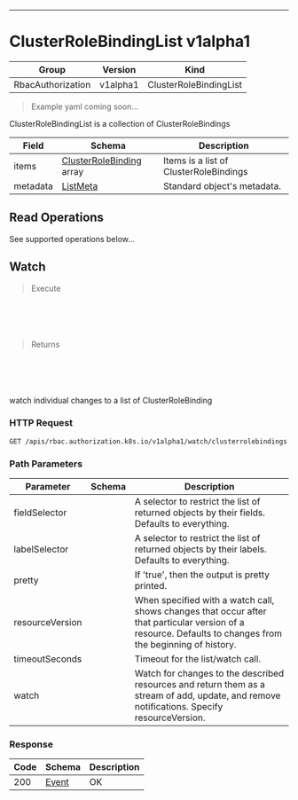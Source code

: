

-----------
# ClusterRoleBindingList v1alpha1

Group        | Version     | Kind
------------ | ---------- | -----------
RbacAuthorization | v1alpha1 | ClusterRoleBindingList







> Example yaml coming soon...


ClusterRoleBindingList is a collection of ClusterRoleBindings



Field        | Schema     | Description
------------ | ---------- | -----------
items | [ClusterRoleBinding](#clusterrolebinding-v1alpha1) array | Items is a list of ClusterRoleBindings
metadata | [ListMeta](#listmeta-unversioned) | Standard object's metadata.





## <strong>Read Operations</strong>

See supported operations below...

## Watch

> Execute

```shell



```



```yaml



```

> Returns

```shell



```


```yaml



```



watch individual changes to a list of ClusterRoleBinding

### HTTP Request

`GET /apis/rbac.authorization.k8s.io/v1alpha1/watch/clusterrolebindings`

### Path Parameters

Parameter    | Schema     | Description
------------ | ---------- | -----------
fieldSelector |  | A selector to restrict the list of returned objects by their fields. Defaults to everything.
labelSelector |  | A selector to restrict the list of returned objects by their labels. Defaults to everything.
pretty |  | If 'true', then the output is pretty printed.
resourceVersion |  | When specified with a watch call, shows changes that occur after that particular version of a resource. Defaults to changes from the beginning of history.
timeoutSeconds |  | Timeout for the list/watch call.
watch |  | Watch for changes to the described resources and return them as a stream of add, update, and remove notifications. Specify resourceVersion.


### Response

Code         | Schema     | Description
------------ | ---------- | -----------
200 | [Event](#event-versioned) | OK





